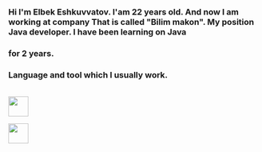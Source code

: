 ### Hi I'm Elbek Eshkuvvatov. I'am 22 years old. And now I am working at company That is called "Bilim makon". My position Java developer. I have been learning on Java
### for 2 years. 

### Language and tool which I usually work.
<br />
<code><img src="https://user-images.githubusercontent.com/82053116/175780389-d16b0b92-3a22-47d8-bd42-550ff7930c50.png" width="40px"></code> 

<code><img src="[https://user-images.githubusercontent.com/82053116/175780389-d16b0b92-3a22-47d8-bd42-550ff7930c50.png](https://commons.wikimedia.org/wiki/File:Spring_Framework_Logo_2018.svg)" width="40px"></code> 
